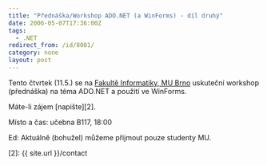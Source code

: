 ```yaml
---
title: "Přednáška/Workshop ADO.NET (a WinForms) - díl druhý"
date: 2006-05-07T17:36:00Z
tags:
  - .NET
redirect_from: /id/8081/
category: none
layout: post
---
```

Tento čtvrtek (11.5.) se na [Fakultě Informatiky, MU Brno][1] uskuteční workshop (přednáška) na téma ADO.NET a použití ve WinForms.

Máte-li zájem [napište][2]. 

Místo a čas: učebna B117, 18:00

Ed: Aktuálně (bohužel) můžeme přijmout pouze studenty MU.

[1]: http://www.fi.muni.cz/
[2]: {{ site.url }}/contact
